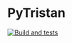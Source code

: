 # PyTristan

[![Build and tests](https://github.com/YelyzavetaV/pytristan/actions/workflows/pytristan.yml/badge.svg)](https://github.com/YelyzavetaV/pytristan/actions/workflows/pytristan.yml)
